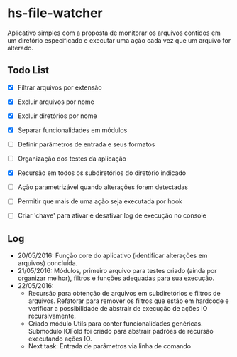 # hs-file-watcher
Aplicativo simples com a proposta de monitorar os arquivos contidos em um diretório especificado e executar uma ação cada vez que um arquivo for alterado.

## Todo List
- [x] Filtrar arquivos por extensão
- [x] Excluir arquivos por nome
- [x] Excluir diretórios por nome
- [x] Separar funcionalidades em módulos
- [ ] Definir parâmetros de entrada e seus formatos
- [ ] Organização dos testes da aplicação
- [x] Recursão em todos os subdiretórios do diretório indicado
- [ ] Ação parametrizável quando alterações forem detectadas
- [ ] Permitir que mais de uma ação seja executada por hook
- [ ] Criar 'chave' para ativar e desativar log de execução no console


## Log
- 20/05/2016: Função core do aplicativo (identificar alterações em arquivos) concluída.
- 21/05/2016: Módulos, primeiro arquivo para testes criado (ainda por organizar melhor), filtros e funções adequadas para sua execução.
- 22/05/2016:
    - Recursão para obtenção de arquivos em subdiretórios e filtros de arquivos. Refatorar para remover os filtros que estão em hardcode e verificar a possibilidade de abstrair de execução de ações IO recursivamente.
    - Criado módulo Utils para conter funcionalidades genéricas. Submodulo IOFold foi criado para abstrair padrões de recursão executando ações IO.
    - Next task: Entrada de parâmetros via linha de comando